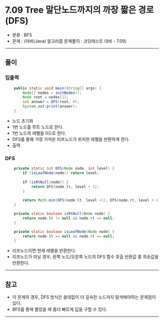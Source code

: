 # 7.09 Tree 말단노드까지의 까장 짧은 경로(DFS)
- 분류 : BFS
- 문제 : (자바(Java) 알고리즘 문제풀이 : 코딩테스트 대비 - 7.09)

---

## 풀이

### 입출력
```java
    public static void main(String[] args) {
        Node[] nodes = initNodes();
        Node root = nodes[1];
        int answer = DFS(root, 0);
        System.out.print(answer);
    }
```
- 노드 초기화
- 1번 노드를 루트 노드로 한다.
- 1번 노드의 레벨을 0으로 한다.
- DFS를 통해 가장 가까운 리프노드가 위치한 레벨을 반환하게 한다.
- 출력

### DFS
```java
    private static int DFS(Node node, int level) {
        if (isLeafNode(node)) return level;
        
        if (isRtNull(node)) {
            return DFS(node.lt, level + 1);
        }
        
        return Math.min(DFS(node.lt, level +1), DFS(node.rt, level + 1));
    }

    private static boolean isRtNull(Node node) {
        return node.lt != null && node.rt == null;
    }

    private static boolean isLeafNode(Node node) {
        return node.lt == null && node.rt == null;
    }
```
- 리프노드이면 현재 레벨을 반환한다.
- 리프노드가 아닐 경우, 왼쪽 노드/오른쪽 노드의 DFS 함수 호출 반환값 중 최솟값을 반환한다.

---

## 참고
- 이 문제의 경우, DFS 방식은 쓸데없이 더 깊숙한 노드까지 탐색해야하는 문제점이 있다.
- BFS를 통해 풀었을 때 좀더 빠르게 답을 구할 수 있다.

---
